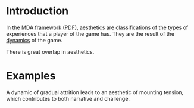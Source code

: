 # Introduction
In the [MDA framework (PDF)](https://users.cs.northwestern.edu/~hunicke/MDA.pdf), aesthetics are
classifications of the types of experiences that a player of the game has. They are the result of
the [dynamics](/dynamics) of the game.

There is great overlap in aesthetics.

# Examples
A dynamic of gradual attrition leads to an aesthetic of mounting tension, which contributes to both
narrative and challenge.

